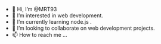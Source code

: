 - 👋 Hi, I’m @MRT93
- 👀 I’m interested in web development.
- 🌱 I’m currently learning node.js .
- 💞️ I’m looking to collaborate on web development projects.
- 📫 How to reach me ...

<!---
MRT93/MRT93 is a ✨ special ✨ repository because its `README.md` (this file) appears on your GitHub profile.
You can click the Preview link to take a look at your changes.
--->
